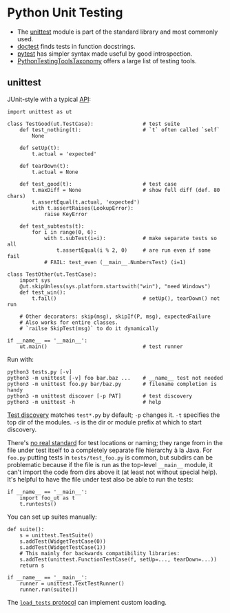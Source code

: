 Python Unit Testing
===================

* The [unittest] module is part of the standard library and most commonly used.
* [doctest] finds tests in function docstrings.
* [pytest] has simpler syntax made useful by good introspection.
* [PythonTestingToolsTaxonomy][PTTT] offers a large list of testing tools.


unittest
--------

JUnit-style with a typical [API][ut-api]:

    import unittest as ut

    class TestGood(ut.TestCase):                # test suite
        def test_nothing(t):                    # `t` often called `self`
            None

        def setUp(t):
            t.actual = 'expected'

        def tearDown(t):
            t.actual = None

        def test_good(t):                       # test case
            t.maxDiff = None                    # show full diff (def. 80 chars)
            t.assertEqual(t.actual, 'expected')
            with t.assertRaises(LookupError):
                raise KeyError

        def test_subtests(t):
            for i in range(0, 6):
                with t.subTest(i=i):            # make separate tests so all
                    t.assertEqual(i % 2, 0)     # are run even if some fail
                # FAIL: test_even (__main__.NumbersTest) (i=1)

    class TestOther(ut.TestCase):
        import sys
        @ut.skipUnless(sys.platform.startswith("win"), "need Windows")
        def test_win():
            t.fail()                            # setUp(), tearDown() not run

        # Other decorators: skip(msg), skipIf(P, msg), expectedFailure
        # Also works for entire classes.
        # `railse SkipTest(msg)` to do it dynamically

    if __name__ == '__main__':
        ut.main()                               # test runner

Run with:

    python3 tests.py [-v]
    python3 -m unittest [-v] foo bar.baz ...    # __name__ test not needed
    python3 -m unittest foo.py bar/baz.py       # filename completion is handy
    python3 -m unittest discover [-p PAT]       # test discovery
    python3 -m unittest -h                      # help

[Test discovery][ut-disc] matches `test*.py` by default; `-p` changes
it. `-t` specifies the top dir of the modules. `-s` is the dir or
module prefix at which to start discovery.

There's [no real standard][so-where] for test locations or naming;
they range from in the file under test itself to a completely separate
file hierarchy à la Java. For `foo.py` putting tests in
`tests/test_foo.py` is common, but subdirs can be problematic because
if the file is run as the top-level `__main__` module, it can't import
the code from dirs above it (at least not without special help). It's
helpful to have the file under test also be able to run the tests:

    if __name__ == '__main__':
        import foo_ut as t
        t.runtests()

You can set up suites manually:

    def suite():
        s = unittest.TestSuite()
        s.addTest(WidgetTestCase(0))
        s.addTest(WidgetTestCase(1))
        # This mainly for backwards compatibility libraries:
        s.addTest(unittest.FunctionTestCase(f, setUp=..., tearDown=...))
        return s

    if __name__ == '__main__':
        runner = unittest.TextTestRunner()
        runner.run(suite())

The [`load_tests` protocol][ut-load] can implement custom loading.



[unittest]: https://docs.python.org/3/library/unittest.html
[doctest]: https://docs.python.org/3/library/doctest.html
[pytest]: https://docs.pytest.org/en/latest/
[PTTT]: https://wiki.python.org/moin/PythonTestingToolsTaxonomy
[ut-api]: https://docs.python.org/3.6/library/unittest.html#classes-and-functions
[ut-disc]: https://docs.python.org/3/library/unittest.html#test-discovery
[so-where]: https://stackoverflow.com/q/61151/107294
[ut-load]: https://docs.python.org/3/library/unittest.html#load-tests-protocol
